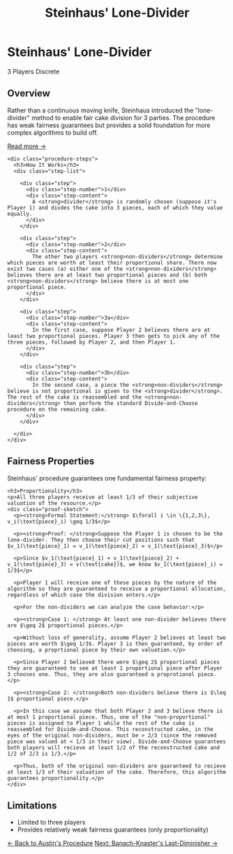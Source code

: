 ﻿---
layout: default
title: Steinhaus' Lone-Divider
permalink: /algorithms/steinhaus-lone-divider/
---

<div class="algorithm-page">

  <!-- Algorithm Header Card -->
  <div class="algorithm-header-card">
    <div class="algorithm-header-content">
      <h1 class="algorithm-title">Steinhaus' Lone-Divider</h1>
      <div class="algorithm-meta">
        <span class="meta-badge players-badge">3 Players</span>
        <span class="meta-badge complexity-badge">Discrete</span>
      </div>
    </div>
  </div>

  <!-- Overview -->
  <section class="content-block">
    <h2>Overview</h2>
    <p>Rather than a continuous moving knife, Steinhaus introduced the "lone-divider" method to enable fair cake division for 3 parties. The procedure has weak fairness guarantees but provides a solid foundation for more complex algorithms to build off.</p>
    <a href="https://en.wikipedia.org/wiki/Lone_divider" target="_blank" class="algorithm-link">Read more →</a>
    
    <div class="procedure-steps">
      <h3>How It Works</h3>
      <div class="step-list">

        <div class="step">
          <div class="step-number">1</div>
          <div class="step-content">
            A <strong>divider</strong> is randomly chosen (suppose it's Player 1) and divdes the cake into 3 pieces, each of which they value equally.
          </div>
        </div>

        <div class="step">
          <div class="step-number">2</div>
          <div class="step-content">
            The other two players <strong>non-dividers</strong> determine which pieces are worth at least their proportional share. There now exist two cases (a) either one of the <strong>non-dividers</strong> believes there are at least two proportional pieces and (b) both <strong>non-dividers</strong> believe there is at most one proportional piece.
          </div>
        </div>

        <div class="step">
          <div class="step-number">3a</div>
          <div class="step-content">
            In the first case, suppose Player 2 believes there are at least two proportional pieces. Player 3 then gets to pick any of the three pieces, followed by Player 2, and then Player 1.
          </div>
        </div>

        <div class="step">
          <div class="step-number">3b</div>
          <div class="step-content">
            In the second case, a piece the <strong>non-dividers</strong> believe is not proportional is given to the <strong>divider</strong>. The rest of the cake is reassembled and the <strong>non-dividers</strong> then perform the standard Divide-and-Choose procedure on the remaining cake.
          </div>
        </div>

      </div>
    </div>
  </section>

  <!-- Fairness Properties -->

  <section class="content-block">
    <h2>Fairness Properties</h2>
    <p>Steinhaus' procedure guarantees one fundamental fairness property:</p>

    <h3>Proportionality</h3>
    <p>All three players receive at least 1/3 of their subjective valuation of the resource.</p>
    <div class="proof-sketch">
      <p><strong>Formal Statement:</strong> $\forall i \in \{1,2,3\}, v_i(\text{piece}_i) \geq 1/3$</p>
    
      <p><strong>Proof: </strong>Suppose the Player 1 is chosen to be the lone-divider. They then choose their cut positions such that $v_1(\text{piece}_1) = v_1(\text{piece}_2) = v_1(\text{piece}_3)$</p> 

      <p>Since $v_1(\text{piece}_1) + v_1(\text{piece}_2) + v_1(\text{piece}_3) = v(\text{cake})$, we know $v_1(\text{piece}_i) = 1/3$</p>
      
      <p>Player 1 will receive one of these pieces by the nature of the algorithm so they are guaranteed to receive a proportional allocation, regardless of which case the division enters.</p>

      <p>For the non-dividers we can analyze the case behavior:</p>

      <p><strong>Case 1: </strong> At least one non-divider believes there are $\geq 2$ proportional pieces.</p>

      <p>Without loss of generality, assume Player 2 believes at least two pieces are worth $\geq 1/3$. Player 3 is then guaranteed, by order of choosing, a proprtional piece by their own valuation.</p>

      <p>Since Player 2 believed there were $\geq 2$ proportional pieces they are guaranteed to see at least 1 proportional piece after Player 3 chooses one. Thus, they are also guaranteed a proprotional piece.</p>

      <p><strong>Case 2: </strong>Both non-dividers believe there is $\leq 1$ proportional piece.</p>

      <p>In this case we assume that both Player 2 and 3 believe there is at most 1 proportional piece. Thus, one of the "non-proportional" pieces is assigned to Player 1 while the rest of the cake is reassembled for Divide-and-Choose. This reconstructed cake, in the eyes of the original non-dividers, must be > 2/3 (since the removed piece was valued at < 1/3 in their view). Divide-and-Choose guarantees both players will recieve at least 1/2 of the reconstructed cake and 1/2 of 2/3 is 1/3.</p>

      <p>Thus, both of the original non-dividers are guaranteed to recieve at least 1/3 of their valuation of the cake. Therefore, this algorithm guarantees proportionality.</p>
    </div>
  </section>

  <!-- Limitations -->
  <section class="content-block">
    <h2>Limitations</h2>
    <ul>
      <li>Limited to three players</li>
      <li>Provides relatively weak fairness guarantees (only proportionality)</li>
    </ul>
  </section>

  <!-- Navigation -->
  <footer class="algorithm-navigation">
    <a href="{{ '/algorithms/austins-moving-knife/' | relative_url }}" class="nav-button secondary">← Back to Austin's Procedure</a>
    <a href="{{ '/algorithms/banach-knaster-last-diminisher/' | relative_url }}" class="nav-button primary">Next: Banach-Knaster's Last-Diminisher →</a>
  </footer>

</div>